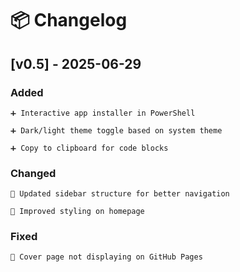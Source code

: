 # 📦 Changelog  

## [v0.5] - 2025-06-29

### Added

    ➕ Interactive app installer in PowerShell

    ➕ Dark/light theme toggle based on system theme

    ➕ Copy to clipboard for code blocks

### Changed

    🔄 Updated sidebar structure for better navigation

    🎨 Improved styling on homepage

### Fixed

    🐛 Cover page not displaying on GitHub Pages